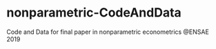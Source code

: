 # nonparametric-CodeAndData
Code and Data for final paper in nonparametric econometrics @ENSAE 2019
